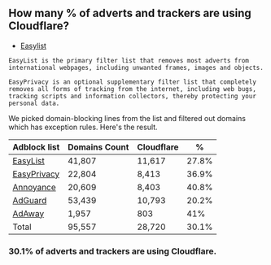 ## How many % of adverts and trackers are using Cloudflare?


- [Easylist](https://web.archive.org/web/20210516110248/https://easylist.to/)
```
EasyList is the primary filter list that removes most adverts from international webpages, including unwanted frames, images and objects.

EasyPrivacy is an optional supplementary filter list that completely removes all forms of tracking from the internet, including web bugs, tracking scripts and information collectors, thereby protecting your personal data.
```


We picked domain-blocking lines from the list and filtered out domains which has exception rules.
Here's the result.


| Adblock list | Domains Count | Cloudflare | % |
| --- | --- | --- | --- |
| [EasyList](https://easylist.to/easylist/easylist.txt) | 41,807 | 11,617 | 27.8% |
| [EasyPrivacy](https://easylist.to/easylist/easyprivacy.txt) | 22,804 | 8,413 | 36.9% |
| [Annoyance](https://secure.fanboy.co.nz/fanboy-annoyance.txt) | 20,609 | 8,403 | 40.8% |
| [AdGuard](https://adguardteam.github.io/AdGuardSDNSFilter/Filters/filter.txt) | 53,439 | 10,793 | 20.2% |
| [AdAway](https://raw.githubusercontent.com/AdAway/adaway.github.io/master/hosts.txt) | 1,957 | 803 | 41% |
| Total | 95,557 | 28,720 | 30.1% |


### 30.1% of adverts and trackers are using Cloudflare.